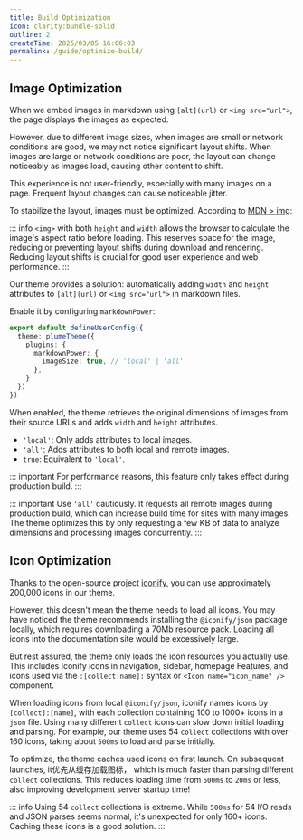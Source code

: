 ```yaml
---
title: Build Optimization
icon: clarity:bundle-solid
outline: 2
createTime: 2025/03/05 16:06:03
permalink: /guide/optimize-build/
---
```


## Image Optimization <Badge type="warning" text="Experimental" />

When we embed images in markdown using `[alt](url)` or `<img src="url">`, the page displays the images as expected.

However, due to different image sizes, when images are small or network conditions are good, we may not notice significant layout shifts. When images are large or network conditions are poor, the layout can change noticeably as images load, causing other content to shift.

This experience is not user-friendly, especially with many images on a page. Frequent layout changes can cause noticeable jitter.

To stabilize the layout, images must be optimized. According to [MDN > img](https://developer.mozilla.org/zh-CN/docs/Web/HTML/Element/img#height):

::: info
`<img>` with both `height` and `width` allows the browser to calculate the image's aspect ratio before loading. This reserves space for the image, reducing or preventing layout shifts during download and rendering. Reducing layout shifts is crucial for good user experience and web performance.
:::

Our theme provides a solution: automatically adding `width` and `height` attributes to `[alt](url)` or `<img src="url">` in markdown files.

Enable it by configuring `markdownPower`:

```ts
export default defineUserConfig({
  theme: plumeTheme({
    plugins: {
      markdownPower: {
        imageSize: true, // 'local' | 'all'
      },
    }
  })
})
```

When enabled, the theme retrieves the original dimensions of images from their source URLs and adds `width` and `height` attributes.

- `'local'`: Only adds attributes to local images.
- `'all'`: Adds attributes to both local and remote images.
- `true`: Equivalent to `'local'`.

::: important
For performance reasons, this feature only takes effect during production build.
:::

::: important
Use `'all'` cautiously. It requests all remote images during production build, which can increase build time for sites with many images. The theme optimizes this by only requesting a few KB of data to analyze dimensions and processing images concurrently.
:::

## Icon Optimization

Thanks to the open-source project [iconify](https://icon-sets.iconify.design/), you can use approximately 200,000 icons in our theme.

However, this doesn't mean the theme needs to load all icons. You may have noticed the theme recommends installing the `@iconify/json` package locally, which requires downloading a 70Mb resource pack. Loading all icons into the documentation site would be excessively large.

But rest assured, the theme only loads the icon resources you actually use. This includes Iconify icons in navigation, sidebar, homepage Features, and icons used via the `:[collect:name]:` syntax or `<Icon name="icon_name" />` component.

When loading icons from local `@iconify/json`, iconify names icons by `[collect]:[name]`, with each collection containing 100 to 1000+ icons in a `json` file. Using many different `collect` icons can slow down initial loading and parsing. For example, our theme uses 54 `collect` collections with over 160 icons, taking about `500ms` to load and parse initially.

To optimize, the theme caches used icons on first launch. On subsequent launches, it优先从缓存加载图标， which is much faster than parsing different `collect` collections. This reduces loading time from `500ms` to `20ms` or less, also improving development server startup time!

::: info
Using 54 `collect` collections is extreme. While `500ms` for 54 I/O reads and JSON parses seems normal, it's unexpected for only 160+ icons. Caching these icons is a good solution.
:::
